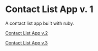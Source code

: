 # Contact List App v. 1
A contact list app built with ruby.

[Contact List App v.2](https://github.com/sandraytsai/Contact-List-App-v.-2)

[Contact List App v.3](https://github.com/sandraytsai/Contact-List-App-v.3)
